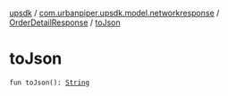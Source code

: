[upsdk](../../index.md) / [com.urbanpiper.upsdk.model.networkresponse](../index.md) / [OrderDetailResponse](index.md) / [toJson](./to-json.md)

# toJson

`fun toJson(): `[`String`](https://kotlinlang.org/api/latest/jvm/stdlib/kotlin/-string/index.html)